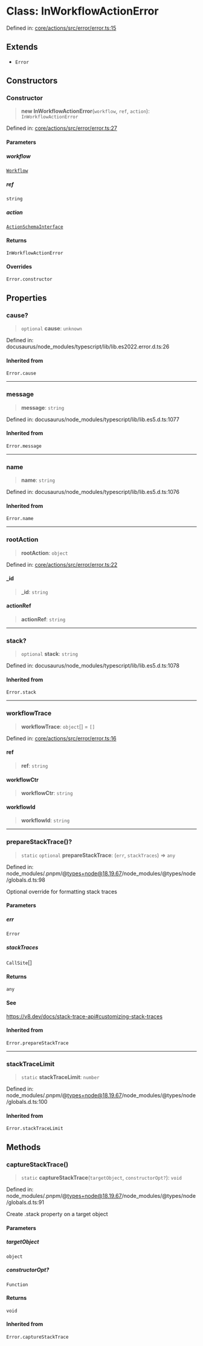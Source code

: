 # Class: InWorkflowActionError

Defined in: [core/actions/src/error/error.ts:15](https://github.com/LaWebcapsule/orbits/blob/bbbd9eebce5770238b908654ee2aa6d801856ff0/core/actions/src/error/error.ts#L15)

## Extends

- `Error`

## Constructors

### Constructor

> **new InWorkflowActionError**(`workflow`, `ref`, `action`): `InWorkflowActionError`

Defined in: [core/actions/src/error/error.ts:27](https://github.com/LaWebcapsule/orbits/blob/bbbd9eebce5770238b908654ee2aa6d801856ff0/core/actions/src/error/error.ts#L27)

#### Parameters

##### workflow

[`Workflow`](Workflow.md)

##### ref

`string`

##### action

[`ActionSchemaInterface`](../interfaces/ActionSchemaInterface.md)

#### Returns

`InWorkflowActionError`

#### Overrides

`Error.constructor`

## Properties

### cause?

> `optional` **cause**: `unknown`

Defined in: docusaurus/node\_modules/typescript/lib/lib.es2022.error.d.ts:26

#### Inherited from

`Error.cause`

***

### message

> **message**: `string`

Defined in: docusaurus/node\_modules/typescript/lib/lib.es5.d.ts:1077

#### Inherited from

`Error.message`

***

### name

> **name**: `string`

Defined in: docusaurus/node\_modules/typescript/lib/lib.es5.d.ts:1076

#### Inherited from

`Error.name`

***

### rootAction

> **rootAction**: `object`

Defined in: [core/actions/src/error/error.ts:22](https://github.com/LaWebcapsule/orbits/blob/bbbd9eebce5770238b908654ee2aa6d801856ff0/core/actions/src/error/error.ts#L22)

#### \_id

> **\_id**: `string`

#### actionRef

> **actionRef**: `string`

***

### stack?

> `optional` **stack**: `string`

Defined in: docusaurus/node\_modules/typescript/lib/lib.es5.d.ts:1078

#### Inherited from

`Error.stack`

***

### workflowTrace

> **workflowTrace**: `object`[] = `[]`

Defined in: [core/actions/src/error/error.ts:16](https://github.com/LaWebcapsule/orbits/blob/bbbd9eebce5770238b908654ee2aa6d801856ff0/core/actions/src/error/error.ts#L16)

#### ref

> **ref**: `string`

#### workflowCtr

> **workflowCtr**: `string`

#### workflowId

> **workflowId**: `string`

***

### prepareStackTrace()?

> `static` `optional` **prepareStackTrace**: (`err`, `stackTraces`) => `any`

Defined in: node\_modules/.pnpm/@types+node@18.19.67/node\_modules/@types/node/globals.d.ts:98

Optional override for formatting stack traces

#### Parameters

##### err

`Error`

##### stackTraces

`CallSite`[]

#### Returns

`any`

#### See

https://v8.dev/docs/stack-trace-api#customizing-stack-traces

#### Inherited from

`Error.prepareStackTrace`

***

### stackTraceLimit

> `static` **stackTraceLimit**: `number`

Defined in: node\_modules/.pnpm/@types+node@18.19.67/node\_modules/@types/node/globals.d.ts:100

#### Inherited from

`Error.stackTraceLimit`

## Methods

### captureStackTrace()

> `static` **captureStackTrace**(`targetObject`, `constructorOpt?`): `void`

Defined in: node\_modules/.pnpm/@types+node@18.19.67/node\_modules/@types/node/globals.d.ts:91

Create .stack property on a target object

#### Parameters

##### targetObject

`object`

##### constructorOpt?

`Function`

#### Returns

`void`

#### Inherited from

`Error.captureStackTrace`
